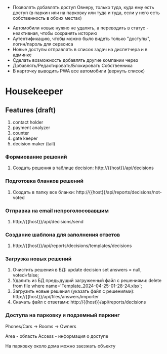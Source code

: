 + Позволять добавлять доступ Овнеру, только туда, куда ему есть доступ (в паркин или на парковку или туда и туда, если у него есть собственность в обоих местах)
- Автомобили новые нужно не удалять, а переводить в статус - неактивная, чтобы сохранять историю
- Аутентификацию, чтобы можно было видеть только "доступы", логин/пароль для сервсиса
- Новые доступы отправлять в список задач на диспетчера и в админке
- Сделать возможность добавлять другие компании через
- Добавлять/Редактировать/Блокировать Собственника
- В карточку выводить PWA все автомобили (вернуть список)

# Housekeeper

## Features (draft)

1. contact holder
2. payment analyzer
3. counter
4. gate keeper
5. decision maker (tail)

### Формиование решений
1. Создать решения в таблице decision: http://{{host}}/api/decisions

### Подготовка бланков решений
1. Создать в папку все бланки: http://{{host}}/api/reports/decisions/not-voted

### Отправка на email непроголосовавшим
1. http://{{host}}/api/decisions/send

### Создание шаблона для заполнения ответов
1.  http://{{host}}/api/reports/decisions/templates/decisions

### Загрузка новых решений
1. Очистить решения в БД: update decision set answers = null, voted=false;
2. Удалить из БД предыдущий загруженный файл с решениями: delete from file where name='Template_2024-04-25-01-28-24.xlsx';
3. Загрузить новые решения (указать файл с решениями): http://{{host}}/api/files/answers/importer
4. Скачать файл с ответами: http://{{host}}/api/reports/decisions


### Доступа на парковку и подземный паркинг

Phones/Cars -> Rooms -> Owners

Area - область
Access - информация о доступе


На парковку около дома можно заезжать объекту